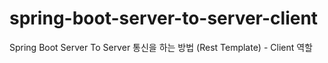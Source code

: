 # spring-boot-server-to-server-client
Spring Boot Server To Server 통신을 하는 방법 (Rest Template) - Client 역할
